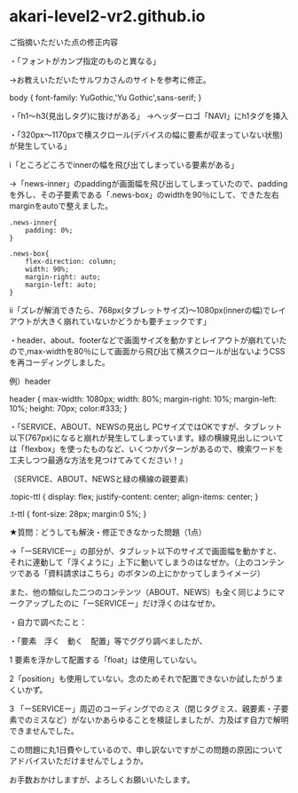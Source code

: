 # akari-level2-vr2.github.io

ご指摘いただいた点の修正内容

・「フォントがカンプ指定のものと異なる」

→お教えいただいたサルワカさんのサイトを参考に修正。

body {
    font-family: YuGothic,'Yu Gothic',sans-serif;
}

・「h1〜h3(見出しタグ)に抜けがある」
→ヘッダーロゴ「NAVI」にh1タグを挿入


・「320px〜1170pxで横スクロール(デバイスの幅に要素が収まっていない状態)が発生している」

ⅰ「ところどころでinnerの幅を飛び出てしまっている要素がある」

→「news-inner」のpaddingが画面幅を飛び出してしまっていたので、paddingを外し、その子要素である「.news-box」のwidthを90％にして、できた左右marginをautoで整えました。


    .news-inner{
        padding: 0%;
    }

    .news-box{
        flex-direction: column;
        width: 90%;
        margin-right: auto;
        margin-left: auto;
    }


ⅱ「ズレが解消できたら、768px(タブレットサイズ)〜1080px(innerの幅)でレイアウトが大きく崩れていないかどうかも要チェックです」

・header、about、footerなどで画面サイズを動かすとレイアウトが崩れていたので,max-widthを80％にして画面から飛び出て横スクロールが出ないようCSSを再コーディングしました。

例）header

header {
    max-width: 1080px;
    width: 80%;
    margin-right: 10%;
    margin-left: 10%;
    height: 70px;
    color:#333;
}


・「SERVICE、ABOUT、NEWSの見出し
PCサイズではOKですが、タブレット以下(767px)になると崩れが発生してしまっています。緑の横線見出しについては「flexbox」を使ったものなど、いくつかパターンがあるので、検索ワードを工夫しつつ最適な方法を見つけてみてください！」

（SERVICE、ABOUT、NEWSと緑の横線の親要素）

.topic-ttl {
    display: flex;
    justify-content: center;
    align-items: center;
}

 .t-ttl {
        font-size: 28px;
        margin:0  5%;
    }


★質問：どうしても解決・修正できなかった問題（1点）

→「ーSERVICEー」の部分が、タブレット以下のサイズで画面幅を動かすと、それに連動して「浮くように」上下に動いてしまうのはなぜか。（上のコンテンツである「資料請求はこちら」のボタンの上にかかってしまうイメージ）

また、他の類似した二つのコンテンツ（ABOUT、NEWS）も全く同じようにマークアップしたのに「ーSERVICEー」だけ浮くのはなぜか。


・自力で調べたこと：


・「要素　浮く　動く　配置」等でググり調べましたが、

1 要素を浮かして配置する「float」は使用していない。

2「position」も使用していない。念のためそれで配置できないか試したがうまくいかず。

3 「ーSERVICEー」周辺のコーディングでのミス（閉じタグミス、親要素・子要素でのミスなど）がないかあらゆることを検証しましたが、力及ばす自力で解明できませんでした。

この問題に丸1日費やしているので、申し訳ないですがこの問題の原因についてアドバイスいただけませんでしょうか。

お手数おかけしますが、よろしくお願いいたします。



